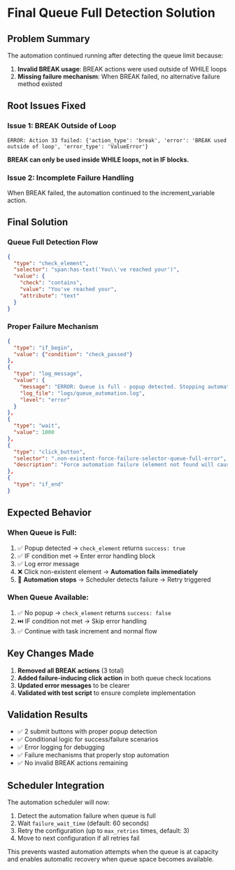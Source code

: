 # Final Queue Full Detection Solution

## Problem Summary
The automation continued running after detecting the queue limit because:
1. **Invalid BREAK usage**: BREAK actions were used outside of WHILE loops
2. **Missing failure mechanism**: When BREAK failed, no alternative failure method existed

## Root Issues Fixed

### Issue 1: BREAK Outside of Loop
```
ERROR: Action 33 failed: {'action_type': 'break', 'error': 'BREAK used outside of loop', 'error_type': 'ValueError'}
```
**BREAK can only be used inside WHILE loops, not in IF blocks.**

### Issue 2: Incomplete Failure Handling
When BREAK failed, the automation continued to the increment_variable action.

## Final Solution

### Queue Full Detection Flow
```json
{
  "type": "check_element",
  "selector": "span:has-text('You\\'ve reached your')",
  "value": {
    "check": "contains",
    "value": "You've reached your",
    "attribute": "text"
  }
}
```

### Proper Failure Mechanism
```json
{
  "type": "if_begin",
  "value": {"condition": "check_passed"}
},
{
  "type": "log_message",
  "value": {
    "message": "ERROR: Queue is full - popup detected. Stopping automation to trigger scheduler retry.",
    "log_file": "logs/queue_automation.log",
    "level": "error"
  }
},
{
  "type": "wait",
  "value": 1000
},
{
  "type": "click_button",
  "selector": ".non-existent-force-failure-selector-queue-full-error",
  "description": "Force automation failure (element not found will cause automation to fail)"
},
{
  "type": "if_end"
}
```

## Expected Behavior

### When Queue is Full:
1. ✅ Popup detected → `check_element` returns `success: true`
2. ✅ IF condition met → Enter error handling block
3. ✅ Log error message
4. ❌ Click non-existent element → **Automation fails immediately**
5. 🛑 **Automation stops** → Scheduler detects failure → Retry triggered

### When Queue Available:
1. ✅ No popup → `check_element` returns `success: false`
2. ⏭️ IF condition not met → Skip error handling
3. ✅ Continue with task increment and normal flow

## Key Changes Made

1. **Removed all BREAK actions** (3 total)
2. **Added failure-inducing click action** in both queue check locations
3. **Updated error messages** to be clearer
4. **Validated with test script** to ensure complete implementation

## Validation Results
- ✅ 2 submit buttons with proper popup detection
- ✅ Conditional logic for success/failure scenarios
- ✅ Error logging for debugging
- ✅ Failure mechanisms that properly stop automation
- ✅ No invalid BREAK actions remaining

## Scheduler Integration
The automation scheduler will now:
1. Detect the automation failure when queue is full
2. Wait `failure_wait_time` (default: 60 seconds)
3. Retry the configuration (up to `max_retries` times, default: 3)
4. Move to next configuration if all retries fail

This prevents wasted automation attempts when the queue is at capacity and enables automatic recovery when queue space becomes available.